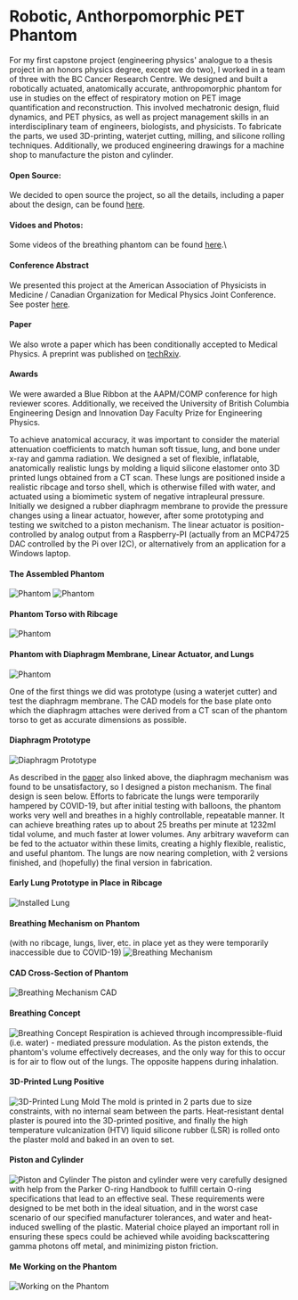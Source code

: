 # Robotic, Anthorpomorphic PET Phantom

For my first capstone project (engineering physics' analogue to a thesis project in an honors physics degree, except we do two), I worked in a team of three with the BC Cancer Research Centre. We designed and built a robotically actuated, anatomically accurate, anthropomorphic phantom for use in studies on the effect of respiratory motion on PET image quantification and reconstruction. This involved mechatronic design, fluid dynamics, and PET physics, as well as project management skills in an interdisciplinary team of engineers, biologists, and physicists. To fabricate the parts, we used 3D-printing, waterjet cutting, milling, and silicone rolling techniques. Additionally, we produced engineering drawings for a machine shop to manufacture the piston and cylinder. 

#### Open Source:
We decided to open source the project, so all the details, including a paper about the design, can be found [here](https://github.com/dgblack/robotPhantom). 
#### Vidoes and Photos:
Some videos of the breathing phantom can be found [here](https://ubcca-my.sharepoint.com/:f:/g/personal/dgblack_student_ubc_ca/Ejtq5QNHxeNPp8weYnc7cZwBMOwxvVZQ7KxTPI8Fzo8WOQ?e=UFq9mM).\
#### Conference Abstract
We presented this project at the American Association of Physicists in Medicine / Canadian Organization for Medical Physics Joint Conference. See poster [here](https://w3.aapm.org/meetings/2020AM/programInfo/programAbs.php?sid=8796&aid=51718).
#### Paper
We also wrote a paper which has been conditionally accepted to Medical Physics. A preprint was published on [techRxiv](https://www.techrxiv.org/articles/preprint/Design_of_an_Anthropomorphic_Respiratory_Phantom_for_PET_Imaging/13440122/1).
#### Awards
We were awarded a Blue Ribbon at the AAPM/COMP conference for high reviewer scores. Additionally, we received the University of British Columbia Engineering Design and Innovation Day Faculty Prize for Engineering Physics.

To achieve anatomical accuracy, it was important to consider the material attenuation coefficients to match human soft tissue, lung, and bone under x-ray and gamma radiation. We designed a set of flexible, inflatable, anatomically realistic lungs by molding a liquid silicone elastomer onto 3D printed lungs obtained from a CT scan. These lungs are positioned inside a realistic ribcage and torso shell, which is otherwise filled with water, and actuated using a biomimetic system of negative intrapleural pressure. Initially we designed a rubber diaphragm membrane to provide the pressure changes using a linear actuator, however, after some prototyping and testing we switched to a piston mechanism. The linear actuator is position-controlled by analog output from a Raspberry-PI (actually from an MCP4725 DAC controlled by the Pi over I2C), or alternatively from an application for a Windows laptop.

#### The Assembled Phantom
![Phantom](/images/donePhantom.jpg)
![Phantom](/images/assembledPhantom.jpg)

#### Phantom Torso with Ribcage
![Phantom](/images/phantomInBox.jpg)

#### Phantom with Diaphragm Membrane, Linear Actuator, and Lungs
![Phantom](/images/basePlateAssem.jpg)

One of the first things we did was prototype (using a waterjet cutter) and test the diaphragm membrane. The CAD models for the base plate onto which the diaphragm attaches were derived from a CT scan of the phantom torso to get as accurate dimensions as possible.

#### Diaphragm Prototype
![Diaphragm Prototype](/images/prototypeDiaphragm.jpg)

As described in the [paper](https://github.com/dgblack/robotPhantom/blob/master/RobotPhantomPaper.pdf) also linked above, the diaphragm mechanism was found to be unsatisfactory, so I designed a piston mechanism. The final design is seen below. Efforts to fabricate the lungs were temporarily hampered by COVID-19, but after initial testing with balloons, the phantom works very well and breathes in a highly controllable, repeatable manner. It can achieve breathing rates up to about 25 breaths per minute at 1232ml tidal volume, and much faster at lower volumes. Any arbitrary waveform can be fed to the actuator within these limits, creating a highly flexible, realistic, and useful phantom. The lungs are now nearing completion, with 2 versions finished, and (hopefully) the final version in fabrication.

#### Early Lung Prototype in Place in Ribcage
![Installed Lung](/images/lungInstalled.jpg)

#### Breathing Mechanism on Phantom 
(with no ribcage, lungs, liver, etc. in place yet as they were temporarily inaccessible due to COVID-19)
![Breathing Mechanism](/images/physicalMechanism.jpg)

#### CAD Cross-Section of Phantom
![Breathing Mechanism CAD](/images/phantomCut.png)

#### Breathing Concept
![Breathing Concept](/images/breathingMechanism.jpg)
Respiration is achieved through incompressible-fluid (i.e. water) - mediated pressure modulation. As the piston extends, the phantom's volume effectively decreases, and the only way for this to occur is for air to flow out of the lungs. The opposite happens during inhalation.

#### 3D-Printed Lung Positive
![3D-Printed Lung Mold](/images/lungs.jpg)
The mold is printed in 2 parts due to size constraints, with no internal seam between the parts. Heat-resistant dental plaster is poured into the 3D-printed positive, and finally the high temperature vulcanization (HTV) liquid silicone rubber (LSR) is rolled onto the plaster mold and baked in an oven to set.

#### Piston and Cylinder
![Piston and Cylinder](/images/pistonCylinder.jpg)
The piston and cylinder were very carefully designed with help from the Parker O-ring Handbook to fulfill certain O-ring specifications that lead to an effective seal. These requirements were designed to be met both in the ideal situation, and in the worst case scenario of our specified manufacturer tolerances, and water and heat-induced swelling of the plastic. Material choice played an important roll in ensuring these specs could be achieved while avoiding backscattering gamma photons off metal, and minimizing piston friction.

#### Me Working on the Phantom
![Working on the Phantom](/images/installingLungs.jpg)
